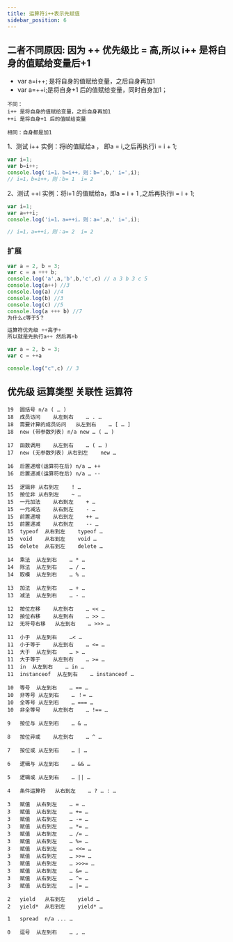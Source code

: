 ```yaml
---
title: 运算符i++表示先赋值
sidebar_position: 6
---
```


## 二者不同原因: 因为 ++ 优先级比 = 高,所以 i++ 是将自身的值赋给变量后+1
* var a=i++; 是将自身的值赋给变量，之后自身再加1 
* var a=++i;是将自身+1 后的值赋给变量，同时自身加1；

```
不同：
i++ 是将自身的值赋给变量，之后自身再加1
++i 是将自身+1 后的值赋给变量

相同：自身都是加1
```
1、测试 i++ 实例：将i的值赋给a ， 即a = i,之后再执行i = i + 1;
```js
var i=1;
var b=i++;
console.log('i=1，b=i++，则：b=',b,' i=',i);
// i=1，b=i++，则：b= 1  i= 2
```

2、测试 ++i 实例：将i+1 的值赋给a，即a = i + 1 ,之后再执行i = i + 1;
```js
var i=1;
var a=++i;
console.log('i=1，a=++i，则：a=',a,' i=',i);

// i=1，a=++i，则：a= 2  i= 2
```

### 扩展
```js
var a = 2, b = 3;
var c = a +++ b;
console.log('a',a,'b',b,'c',c) // a 3 b 3 c 5
console.log(a++) //3
console.log(a) //4
console.log(b) //3
console.log(c) //5
console.log(a +++ b) //7
为什么c等于5？

运算符优先级 ++高于+
所以就是先执行a++ 然后再+b
```
```js
var a = 2, b = 3;
var c = ++a

console.log("c",c) // 3
```

## 优先级 运算类型 关联性 运算符
```
19	圆括号	n/a	( … )
18	成员访问	从左到右	… . …
18	需要计算的成员访问	从左到右	… [ … ]
18	new (带参数列表)	n/a	new … ( … )

17	函数调用	从左到右	… ( … )
17	new (无参数列表)	从右到左	new …

16	后置递增(运算符在后)	n/a	… ++
16	后置递减(运算符在后)	n/a	… --

15	逻辑非	从右到左	! …
15	按位非	从右到左	~ …
15	一元加法	从右到左	+ …
15	一元减法	从右到左	- …
15	前置递增	从右到左	++ …
15	前置递减	从右到左	-- …
15	typeof	从右到左	typeof …
15	void	从右到左	void …
15	delete	从右到左	delete …

14	乘法	从左到右	… * …
14	除法	从左到右	… / …
14	取模	从左到右	… % …

13	加法	从左到右	… + …
13	减法	从左到右	… - …

12	按位左移	从左到右	… << …
12	按位右移	从左到右	… >> …
12	无符号右移	从左到右	… >>> …

11	小于	从左到右	…< …
11	小于等于	从左到右	… <= …
11	大于	从左到右	… > …
11	大于等于	从左到右	… >= …
11	in	从左到右	… in …
11	instanceof	从左到右	… instanceof …

10	等号	从左到右	… == …
10	非等号	从左到右	… ！= …
10	全等号	从左到右	… === …
10	非全等号	从左到右	… !== …

9	按位与	从左到右	… & …

8	按位异或	从左到右	… ^ …

7	按位或	从左到右	… | …

6	逻辑与	从左到右	… && …

5	逻辑或	从左到右	… || …

4	条件运算符	从右到左	… ? … : …

3	赋值	从右到左	… = …
3	赋值	从右到左	… += …
3	赋值	从右到左	… -= …
3	赋值	从右到左	… *= …
3	赋值	从右到左	… /= …
3	赋值	从右到左	… %= …
3	赋值	从右到左	… <<= …
3	赋值	从右到左	… >>= …
3	赋值	从右到左	… >>>= …
3	赋值	从右到左	… &= …
3	赋值	从右到左	… ^= …
3	赋值	从右到左	… |= …

2	yield	从右到左	yield …
2	yield*	从右到左	yield* …

1	spread	n/a	... …

0	逗号	从左到右	… , …
```
